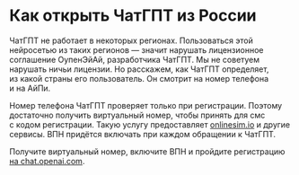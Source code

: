 # Как открыть ЧатГПТ из&nbsp;России

ЧатГПТ не&nbsp;работает в&nbsp;некоторых регионах. Пользоваться этой нейросетью из&nbsp;таких регионов&nbsp;&mdash; значит нарушать лицензионное соглашение ОупенЭйАй, разработчика ЧатГПТ. Мы&nbsp;не&nbsp;советуем нарушать ничьи лицензии. Но&nbsp;расскажем, как ЧатГПТ определяет, из&nbsp;какой страны его пользователь.
Он&nbsp;смотрит на&nbsp;номер телефона и&nbsp;на&nbsp;АйПи. 

Номер телефона ЧатГПТ проверяет только при регистрации. Поэтому достаточно получить виртуальный номер, чтобы принять для смс с&nbsp;кодом регистрации. Такую услугу предоставляет [onlinesim.io](https://onlinesim.io/) и&nbsp;другие сервисы. ВПН придётся включать при каждом обращении к&nbsp;ЧатГПТ.

Получите виртуальный номер, включите ВПН и&nbsp;пройдите регистрацию [на&nbsp;chat.openai.com](https://chat.openai.com/).

